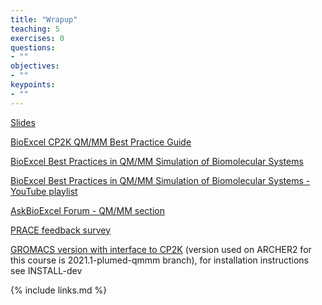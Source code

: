 ```yaml
---
title: "Wrapup"
teaching: 5
exercises: 0
questions: 
- ""
objectives:
- ""
keypoints:
- ""
---
```


[Slides](../slides/wrapup.pdf)

[BioExcel CP2K QM/MM Best Practice Guide](https://docs.bioexcel.eu/qmmm_bpg)

[BioExcel Best Practices in QM/MM Simulation of Biomolecular Systems](https://bioexcel.eu/qmmm-best-practice-workshop)

[BioExcel Best Practices in QM/MM Simulation of Biomolecular Systems - YouTube playlist](https://www.youtube.com/playlist?list=PLzLqYW5ci-2d-wolQ9CpE4akorB3naRso)

[AskBioExcel Forum - QM/MM section](https://ask.bioexcel.eu/c/qmmm-biosim/20)

[PRACE feedback survey](https://events.prace-ri.eu/event/1204/surveys/787)

[GROMACS version with interface to CP2K](https://gitlab.com/aracsmd/gromacs) (version used on ARCHER2 for this course is 2021.1-plumed-qmmm branch), for installation instructions see INSTALL-dev 

{% include links.md %}
